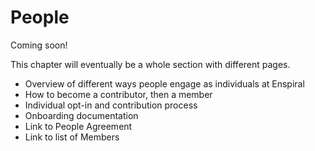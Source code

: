 # People

Coming soon! 

This chapter will eventually be a whole section with different pages.

* Overview of different ways people engage as individuals at Enspiral
* How to become a contributor, then a member
* Individual opt-in and contribution process
* Onboarding documentation
* Link to People Agreement
* Link to list of Members

